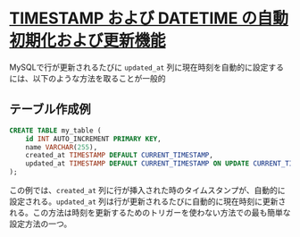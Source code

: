 # [TIMESTAMP および DATETIME の自動初期化および更新機能](https://dev.mysql.com/doc/refman/8.0/ja/timestamp-initialization.html)

MySQLで行が更新されるたびに `updated_at` 列に現在時刻を自動的に設定するには、以下のような方法を取ることが一般的

## テーブル作成例

```sql
CREATE TABLE my_table (
    id INT AUTO_INCREMENT PRIMARY KEY,
    name VARCHAR(255),
    created_at TIMESTAMP DEFAULT CURRENT_TIMESTAMP,
    updated_at TIMESTAMP DEFAULT CURRENT_TIMESTAMP ON UPDATE CURRENT_TIMESTAMP
);
```

この例では、`created_at` 列に行が挿入された時のタイムスタンプが、自動的に設定される。`updated_at` 列は行が更新されるたびに自動的に現在時刻に更新される。この方法は時刻を更新するためのトリガーを使わない方法での最も簡単な設定方法の一つ。
